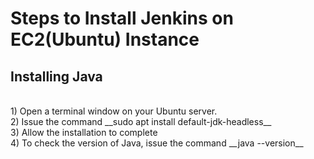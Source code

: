 # Steps to Install Jenkins on EC2(Ubuntu) Instance #
## Installing Java ##
</br>
1) Open a terminal window on your Ubuntu server.
</br>
2) Issue the command __sudo apt install default-jdk-headless__
</br>
3) Allow the installation to complete
</br>
4) To check the version of Java, issue the command __java --version__


